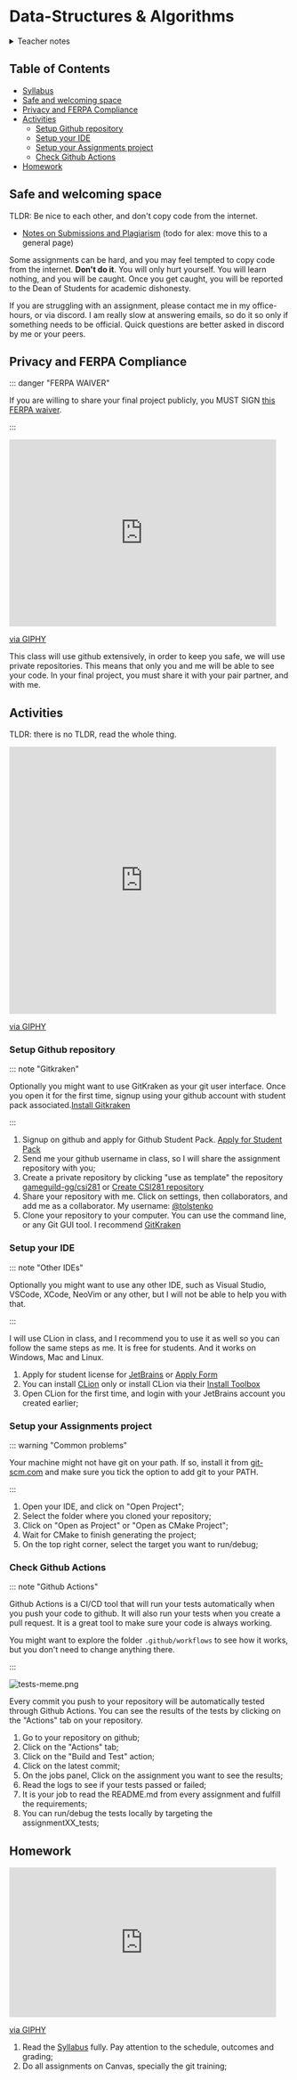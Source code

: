# Data-Structures & Algorithms

<details>
<summary>Teacher notes</summary>
Day 1:

- Course Overview;
- Expectations;
- FERPA Waiver consent form for using github;
- Form for receiving feedback about their expectations and topics;
- Setup Repos;

Day 2:

- Review expectations in class;
- Final project;
- CI/CD;
- Why start building your portfolio now
    - Itchio, github pages, your own domain, etc.
</details>

## Table of Contents

- [Syllabus](syllabus)
- [Safe and welcoming space](#safe-and-welcoming-space)
- [Privacy and FERPA Compliance](#privacy-and-ferpa-compliance)
- [Activities](#activities)
    - [Setup Github repository](#setup-github-repository)
    - [Setup your IDE](#setup-your-ide)
    - [Setup your Assignments project](#setup-your-assignments-project)
    - [Check Github Actions](#check-github-actions)
- [Homework](#homework)

## Safe and welcoming space

TLDR: Be nice to each other, and don't copy code from the internet.

- [Notes on Submissions and Plagiarism](../ai4games/submissions) (todo for alex: move this to a general page)

Some assignments can be hard, and you may feel tempted to copy code from the internet. **Don't do it**. You will only hurt yourself. You will learn nothing, and you will be caught. Once you get caught, you will be reported to the Dean of Students for academic dishonesty.

If you are struggling with an assignment, please contact me in my office-hours, or via discord. I am really slow at answering emails, so do it so only if something needs to be official. Quick questions are better asked in discord by me or your peers.

## Privacy and FERPA Compliance

::: danger "FERPA WAIVER"

If you are willing to share your final project publicly, you MUST SIGN [this FERPA waiver](../ai4games/ferpa).

:::

<iframe src="https://giphy.com/embed/e7yNPQmGUozyU" width="480" height="336" frameBorder="0" class="giphy-embed" allowFullScreen></iframe><p><a href="https://giphy.com/gifs/facebook-posts-privacy-e7yNPQmGUozyU">via GIPHY</a></p>

This class will use github extensively, in order to keep you safe, we will use private repositories. This means that only you and me will be able to see your code. In your final project, you must share it with your pair partner, and with me.

## Activities

TLDR: there is no TLDR, read the whole thing.

<iframe src="https://giphy.com/embed/H1dxi6xdh4NGQCZSvz" width="480" height="480" frameBorder="0" class="giphy-embed" allowFullScreen></iframe><p><a href="https://giphy.com/gifs/justviralnet-cat-hilarious-typing-H1dxi6xdh4NGQCZSvz">via GIPHY</a></p>

### Setup Github repository

::: note "Gitkraken"

Optionally you might want to use GitKraken as your git user interface. Once you open it for the first time, signup using your github account with student pack associated.[Install Gitkraken](https://www.gitkraken.com/)

:::

1. Signup on github and apply for Github Student Pack. [Apply for Student Pack](https://education.github.com/pack)
2. Send me your github username in class, so I will share the assignment repository with you;
3. Create a private repository by clicking "use as template" the repository [gameguild-gg/csi281](https://github.com/gameguild-gg/csi281) or [Create CSI281 repository](https://github.com/new?owner=gameguild-gg&template_name=csi281&template_owner=gameguild-gg&visibility=private)
4. Share your repository with me. Click on settings, then collaborators, and add me as a collaborator. My username: [@tolstenko](https://github.com/tolstenko)
5. Clone your repository to your computer. You can use the command line, or any Git GUI tool. I recommend [GitKraken](https://www.gitkraken.com/)

### Setup your IDE

::: note "Other IDEs"

Optionally you might want to use any other IDE, such as Visual Studio, VSCode, XCode, NeoVim or any other, but I will not be able to help you with that.

:::

I will use CLion in class, and I recommend you to use it as well so you can follow the same steps as me. It is free for students. And it works on Windows, Mac and Linux.

1. Apply for student license for [JetBrains](https://www.jetbrains.com/student/) or [Apply Form](https://www.jetbrains.com/shop/eform/students)
2. You can install [CLion](https://www.jetbrains.com/clion/) only or install CLion via their [Install Toolbox](https://www.jetbrains.com/toolbox-app/)
3. Open CLion for the first time, and login with your JetBrains account you created earlier;

### Setup your Assignments project

::: warning "Common problems"

Your machine might not have git on your path. If so, install it from [git-scm.com](https://git-scm.com/) and make sure you tick the option to add git to your PATH.

:::

1. Open your IDE, and click on "Open Project";
2. Select the folder where you cloned your repository;
3. Click on "Open as Project" or "Open as CMake Project";
4. Wait for CMake to finish generating the project;
5. On the top right corner, select the target you want to run/debug;

### Check Github Actions

::: note "Github Actions"

Github Actions is a CI/CD tool that will run your tests automatically when you push your code to github. It will also run your tests when you create a pull request. It is a great tool to make sure your code is always working.
    
You might want to explore the folder `.github/workflows` to see how it works, but you don't need to change anything there.

:::

![tests-meme.png](https://i.pinimg.com/474x/60/00/9f/60009fc0ee4ef67fd5118b99dfc5af8a.jpg)

Every commit you push to your repository will be automatically tested through Github Actions. You can see the results of the tests by clicking on the "Actions" tab on your repository.

1. Go to your repository on github;
2. Click on the "Actions" tab;
3. Click on the "Build and Test" action;
4. Click on the latest commit;
5. On the jobs panel, Click on the assignment you want to see the results;
6. Read the logs to see if your tests passed or failed;
7. It is your job to read the README.md from every assignment and fulfill the requirements;
8. You can run/debug the tests locally by targeting the assignmentXX_tests;

## Homework

<iframe src="https://giphy.com/embed/cFkiFMDg3iFoI" width="480" height="269" frameBorder="0" class="giphy-embed" allowFullScreen></iframe><p><a href="https://giphy.com/gifs/git-merge-cFkiFMDg3iFoI">via GIPHY</a></p>

1. Read the [Syllabus](syllabus) fully. Pay attention to the schedule, outcomes and grading;
2. Do all assignments on Canvas, specially the git training;